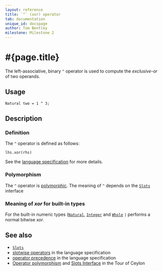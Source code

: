 ```yaml
---
layout: reference
title: `^` (xor) operator
tab: documentation
unique_id: docspage
author: Tom Bentley
milestone: Milestone 2
---
```


# #{page.title}

The left-associative, binary `^` operator is used to compute the 
*exclusive-or* of two operands.

## Usage

    Natural two = 1 ^ 3;

## Description

### Definition

The `^` operator is defined as follows:

    lhs.xor(rhs)

See the [language specification](#{site.urls.spec}#slotwise) for 
more details.

### Polymorphism

The `^` operator is [polymorphic](/documentation/reference/operator/operator-polymorphism). 
The meaning of `^` depends on the 
[`Slots`](../../ceylon.language/Slots) interface 

### Meaning of *xor* for built-in types

For the built-in numeric types ([`Natural`](../../ceylon.language/Natural), 
[`Integer`](../../ceylon.language/Integer) and
[`Whole`](../../ceylon.language/Whole) 
`|` performs a normal bitwise *xor*. 

## See also

* [`Slots`](../../ceylon.language/Slots)
* [slotwise operators](#{site.urls.spec}#slotwise) in the 
  language specification
* [operator precedence](#{site.urls.spec}#operatorprecedence) in the 
  language specification
* [Operator polymorphism](/documentation/tour/language-module/#operator_polymorphism) 
  and 
  [Slots Interface](/documentation/tour/language-module/#the_slots_interface) 
  in the Tour of Ceylon

